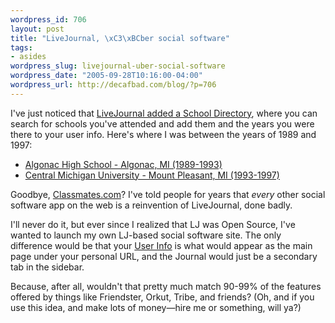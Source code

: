 ```yaml
--- 
wordpress_id: 706
layout: post
title: "LiveJournal, \xC3\xBCber social software"
tags: 
- asides
wordpress_slug: livejournal-uber-social-software
wordpress_date: "2005-09-28T10:16:00-04:00"
wordpress_url: http://decafbad.com/blog/?p=706
---
```

I've just noticed that [LiveJournal added a School Directory](http://www.livejournal.com/schools/), where you can search for schools you've attended and add them and the years you were there to your user info.  Here's where I was between the years of 1989 and 1997:

* [Algonac High School - Algonac, MI (1989-1993)](http://www.livejournal.com/schools/?ctc=US&sc=MI&cc=Algonac&sid=1252)
* [Central Michigan University - Mount Pleasant, MI (1993-1997)](http://www.livejournal.com/schools/?ctc=US&sc=MI&cc=Mount+Pleasant&sid=8406)

Goodbye, [Classmates.com](http://www.classmates.com)?  I've told people for years that *every* other social software app on the web is a reinvention of LiveJournal, done badly.  

I'll never do it, but ever since I realized that LJ was Open Source, I've wanted to launch my own LJ-based social software site.  The only difference would be that your [User Info](http://www.livejournal.com/userinfo.bml?user=deus_x) is what would appear as the main page under your personal URL, and the Journal would just be a secondary tab in the sidebar.

Because, after all, wouldn't that pretty much match 90-99% of the features offered by things like Friendster, Orkut, Tribe, and friends?  (Oh, and if you use this idea, and make lots of money—hire me or something, will ya?)
